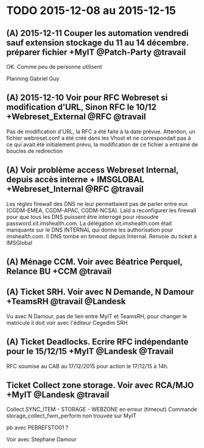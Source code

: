 # TODO 2015-12-08 au 2015-12-15

## (A) 2015-12-11 Couper les automation vendredi sauf extension stockage du 11 au 14 décembre. préparer fichier +MyIT @Patch-Party @travail

OK. Comme peu de personne utilisent 

Planning Gabriel Guy

## (A) 2015-12-10 Voir pour RFC Webreset si modification d'URL, Sinon RFC le 10/12 +Webreset_External @RFC @travail

Pas de modification d'URL, la RFC a été faite à la date prévue. Attention, un fichier webreset.conf a été créé dans les Vhost et ne correspondait pas à ce qui avait été initialement prévu, la modification de ce fichier a entrainé de boucles de redirection

## (A) Voir problème access Webreset Internal, depuis accès interne + IMSGLOBAL +Webreset_Internal @RFC @travail

Les règles firewall des DNS ne leur permettaient pas de parler entre eux (CGDM-EMEA, CGDM-APAC, CGDM-NCSA). Laïd a reconfigurer les firewall pour que tous les DNS puissent être interrogé pour résoudre password.xit.imshealth.com. La délégation xit.imshealth.com était manquante sur le DNS INTERNAL qui donne les authorisation pour imshealth.com. Il DNS tombe en timeout depuis Internal. Renvoie du ticket à IMSGlobal

## (A) Ménage CCM. Voir avec Béatrice Perquel, Relance BU +CCM @travail



## (A) Ticket SRH. Voir avec N Demande, N Damour +TeamsRH @travail @Landesk

Vu avec N Damour, pas de lien entre MyIT et TeamsRH, pour changer le matricule il doit voir avec l'éditeur Cegedim SRH

## (A) Ticket Deadlocks. Ecrire RFC indépendante pour le 15/12/15 +MyIT @Landesk @Travail

RFC soumise au CAB au 17/12/2015 pour action le 17/12/15 à 14h. 

## Ticket Collect zone storage. Voir avec RCA/MJO +MyIT @Landesk @travail

Collect SYNC_ITEM - STORAGE - WEBZONE en erreur (timeout)
Commande storage_collect_fwm_perform non trouvée sur MyIT

pb avec PEBREFSTO01 ?

Voir avec Stephane Damour